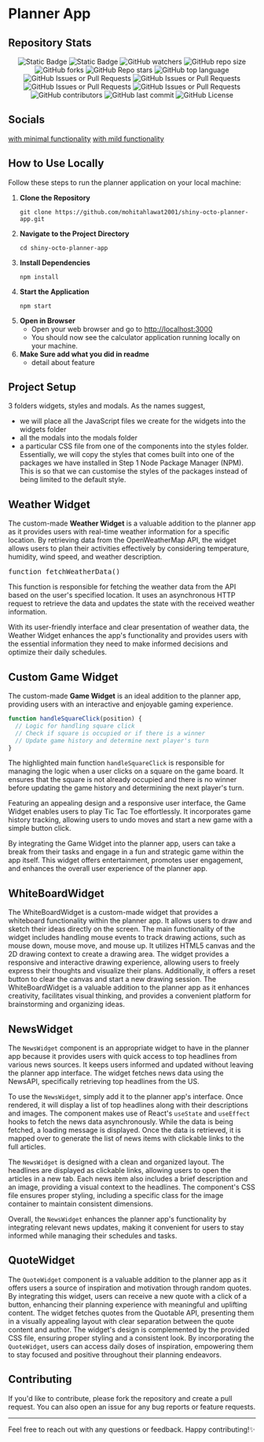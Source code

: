 # Planner App

## Repository Stats

<div align="center">
   
![Static Badge](https://img.shields.io/badge/BUILD_WITH-%E2%99%A5-orange?style=flat-square&labelColor=orange)
![Static Badge](https://img.shields.io/badge/PRS_WELCOME-green?style=flat-square)
![GitHub watchers](https://img.shields.io/github/watchers/mohitahlawat2001/shiny-octo-planner-app?style=flat-square&label=WATCHERS)
![GitHub repo size](https://img.shields.io/github/repo-size/mohitahlawat2001/shiny-octo-planner-app?style=flat-square&label=REPO+SIZE)
![GitHub forks](https://img.shields.io/github/forks/mohitahlawat2001/shiny-octo-planner-app?style=flat-square&label=FORKS)
![GitHub Repo stars](https://img.shields.io/github/stars/mohitahlawat2001/shiny-octo-planner-app?style=flat-square&label=STARS)
![GitHub top language](https://img.shields.io/github/languages/top/mohitahlawat2001/shiny-octo-planner-app?style=flat-square&logo=javascript&label=TOP%20LANGUAGE)
![GitHub Issues or Pull Requests](https://img.shields.io/github/issues-pr-closed/mohitahlawat2001/shiny-octo-planner-app?style=flat-square&label=PULL+REQUESTS)
![GitHub Issues or Pull Requests](https://img.shields.io/github/issues-closed-raw/mohitahlawat2001/shiny-octo-planner-app?style=flat-square&label=CLOSED%20ISSUES)
![GitHub Issues or Pull Requests](https://img.shields.io/github/issues/mohitahlawat2001/shiny-octo-planner-app?style=flat-square&label=ISSUES)
![GitHub Issues or Pull Requests](https://img.shields.io/github/issues-pr/mohitahlawat2001/shiny-octo-planner-app?style=flat-square&label=PULL%20REQUESTS)
![GitHub contributors](https://img.shields.io/github/contributors/mohitahlawat2001/shiny-octo-planner-app?style=flat-square&label=CONTRIBUTORS)
![GitHub last commit](https://img.shields.io/github/last-commit/mohitahlawat2001/shiny-octo-planner-app?display_timestamp=committer&style=flat-square&label=LAST%20COMMIT)
![GitHub License](https://img.shields.io/github/license/mohitahlawat2001/shiny-octo-planner-app?style=flat-square&label=LICENSE)

</div>

## Socials

[with minimal functionality](https://mohitahlawat-planner-app.netlify.app/)
[with mild functionality](https://mohitahlawat-planner-app.web.app/)

## How to Use Locally

Follow these steps to run the planner application on your local machine:

1. **Clone the Repository**
   ```
   git clone https://github.com/mohitahlawat2001/shiny-octo-planner-app.git
   ```
2. **Navigate to the Project Directory**
   ```
   cd shiny-octo-planner-app
   ```
3. **Install Dependencies**
   ```
   npm install
   ```
4. **Start the Application**
   ```
   npm start
   ```
5. **Open in Browser**
   - Open your web browser and go to [http://localhost:3000](http://localhost:3000)
   - You should now see the calculator application running locally on your machine.
6. **Make Sure add what you did in readme**
   - detail about feature

## Project Setup
3 folders widgets, styles and modals. As the names suggest, 
- we will place all the JavaScript files we create for the widgets into the widgets folder
- all the modals into the modals folder
- a particular CSS file from one of the components into the styles folder. Essentially, we will copy the styles that comes built into one of the packages we have installed in Step 1 Node Package Manager (NPM). This is so that we can customise the styles of the packages instead of being limited to the default style.


## Weather Widget

The custom-made **Weather Widget** is a valuable addition to the planner app as it provides users with real-time weather information for a specific location. By retrieving data from the OpenWeatherMap API, the widget allows users to plan their activities effectively by considering temperature, humidity, wind speed, and weather description.

<kbd>function fetchWeatherData()</kbd>

This function is responsible for fetching the weather data from the API based on the user's specified location. It uses an asynchronous HTTP request to retrieve the data and updates the state with the received weather information.

With its user-friendly interface and clear presentation of weather data, the Weather Widget enhances the app's functionality and provides users with the essential information they need to make informed decisions and optimize their daily schedules.


## Custom Game Widget

The custom-made **Game Widget** is an ideal addition to the planner app, providing users with an interactive and enjoyable gaming experience. 

```javascript
function handleSquareClick(position) {
  // Logic for handling square click
  // Check if square is occupied or if there is a winner
  // Update game history and determine next player's turn
}
```

The highlighted main function `handleSquareClick` is responsible for managing the logic when a user clicks on a square on the game board. It ensures that the square is not already occupied and there is no winner before updating the game history and determining the next player's turn.

Featuring an appealing design and a responsive user interface, the Game Widget enables users to play Tic Tac Toe effortlessly. It incorporates game history tracking, allowing users to undo moves and start a new game with a simple button click.

By integrating the Game Widget into the planner app, users can take a break from their tasks and engage in a fun and strategic game within the app itself. This widget offers entertainment, promotes user engagement, and enhances the overall user experience of the planner app.


## WhiteBoardWidget

The WhiteBoardWidget is a custom-made widget that provides a whiteboard functionality within the planner app. It allows users to draw and sketch their ideas directly on the screen. The main functionality of the widget includes handling mouse events to track drawing actions, such as mouse down, mouse move, and mouse up. It utilizes HTML5 canvas and the 2D drawing context to create a drawing area. The widget provides a responsive and interactive drawing experience, allowing users to freely express their thoughts and visualize their plans. Additionally, it offers a reset button to clear the canvas and start a new drawing session. The WhiteBoardWidget is a valuable addition to the planner app as it enhances creativity, facilitates visual thinking, and provides a convenient platform for brainstorming and organizing ideas.


## NewsWidget


The `NewsWidget` component is an appropriate widget to have in the planner app because it provides users with quick access to top headlines from various news sources. It keeps users informed and updated without leaving the planner app interface. The widget fetches news data using the NewsAPI, specifically retrieving top headlines from the US.

To use the `NewsWidget`, simply add it to the planner app's interface. Once rendered, it will display a list of top headlines along with their descriptions and images. The component makes use of React's `useState` and `useEffect` hooks to fetch the news data asynchronously. While the data is being fetched, a loading message is displayed. Once the data is retrieved, it is mapped over to generate the list of news items with clickable links to the full articles.

The `NewsWidget` is designed with a clean and organized layout. The headlines are displayed as clickable links, allowing users to open the articles in a new tab. Each news item also includes a brief description and an image, providing a visual context to the headlines. The component's CSS file ensures proper styling, including a specific class for the image container to maintain consistent dimensions.

Overall, the `NewsWidget` enhances the planner app's functionality by integrating relevant news updates, making it convenient for users to stay informed while managing their schedules and tasks.


## QuoteWidget


The `QuoteWidget` component is a valuable addition to the planner app as it offers users a source of inspiration and motivation through random quotes. By integrating this widget, users can receive a new quote with a click of a button, enhancing their planning experience with meaningful and uplifting content. The widget fetches quotes from the Quotable API, presenting them in a visually appealing layout with clear separation between the quote content and author. The widget's design is complemented by the provided CSS file, ensuring proper styling and a consistent look. By incorporating the `QuoteWidget`, users can access daily doses of inspiration, empowering them to stay focused and positive throughout their planning endeavors.



## Contributing

If you'd like to contribute, please fork the repository and create a pull request. You can also open an issue for any bug reports or feature requests.

---

Feel free to reach out with any questions or feedback. Happy contributing!✨

